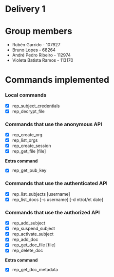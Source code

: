 
# Delivery 1

# Group members
- Rubén Garrido - 107927
- Bruno Lopes - 68264
- André Pedro Ribeiro - 112974
- Violeta Batista Ramos - 113170

# Commands implemented
### Local commands

- [x] rep_subject_credentials <password> <credentials file>
- [x] rep_decrypt_file <encrypted file> <encryption metadata>

### Commands that use the anonymous API

- [x] rep_create_org <organization> <username> <name> <email> <public key file>
- [x] rep_list_orgs
- [x] rep_create_session <organization> <username> <password> <credentials file> <session file>
- [x] rep_get_file <file handle> [file]

__Extra command__
- [x] rep_get_pub_key <file>


### Commands that use the authenticated API

- [x] rep_list_subjects <session file> [username]
- [x] rep_list_docs <session file> [-s username] [-d nt/ot/et date]

### Commands that use the authorized API

- [x] rep_add_subject <session file> <username> <name> <email> <credentials file> 
- [x] rep_suspend_subject <session file> <username>
- [x] rep_activate_subject <session file> <username>
- [x] rep_add_doc <session file> <document name> <file>
- [x] rep_get_doc_file <session file> <document name> [file]
- [x] rep_delete_doc <session file> <document name>

__Extra command__
- [x] rep_get_doc_metadata <session file> <document name>








